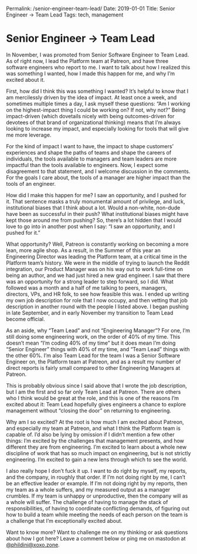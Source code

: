 Permalink: /senior-engineer-team-lead/
Date: 2019-01-01
Title: Senior Engineer -> Team Lead
Tags: tech, management

# Senior Engineer -> Team Lead

In November, I was promoted from Senior Software Engineer to Team Lead. As of right now, I lead the Platform team at Patreon, and have three software engineers who report to me. I want to talk about how I realized this was something I wanted, how I made this happen for me, and why I’m excited about it. 

First, how did I think this was something I wanted? It’s helpful to know that I am mercilessly driven by the idea of impact. At least once a week, and sometimes multiple times a day, I ask myself these questions: “Am I working on the highest-impact thing I could be working on? If not, why not?” Being impact-driven (which dovetails nicely with being outcomes-driven for devotees of that brand of organizational thinking) means that I’m always looking to increase my impact, and especially looking for tools that will give me more leverage.

For the kind of impact I want to have, the impact to shape customers’ experiences and shape the paths of teams and shape the careers of individuals, the tools available to managers and team leaders are more impactful than the tools available to engineers. Now, I expect some disagreement to that statement, and I welcome discussion in the comments. For the goals I care about, the tools of a manager are higher impact than the tools of an engineer.

How did I make this happen for me? I saw an opportunity, and I pushed for it. That sentence masks a truly monumental amount of privilege, and luck, institutional biases that I think about a lot. Would a non-white, non-dude have been as successful in their push? What institutional biases might have kept those around me from pushing? So, there’s a lot hidden that I would love to go into in another post when I say: “I saw an opportunity, and I pushed for it.”

What opportunity? Well, Patreon is constantly working on becoming a more lean, more agile shop. As a result, in the Summer of this year an Engineering Director was leading the Platform team, at a critical time in the Platform team’s history. We were in the middle of trying to launch the Reddit integration, our Product Manager was on his way out to work full-time on being an author, and we had just hired a new grad engineer. I saw that there was an opportunity for a strong leader to step forward, so I did. What followed was a month and a half of me talking to peers, managers, directors, VPs, and HR folk, to see how feasible this was. I ended up writing my own job description for role that I now occupy, and then vetting that job description in another round with the people I listed above. I began pushing in late September, and in early November my transition to Team Lead become official.

As an aside, why “Team Lead” and not “Engineering Manager”? For one, I’m still doing some engineering work, on the order of 40% of my time. This doesn’t mean “I’m coding 40% of my time” but it does mean I’m doing “Senior Engineer” things with 40% of my time, and “Team Lead” things with the other 60%. I’m also Team Lead for the team I was a Senior Software Engineer on, the Platform team at Patreon, and as a result my number of direct reports is fairly small compared to other Engineering Managers at Patreon.

This is probably obvious since I said above that I wrote the job description, but I am the first and so far only Team Lead at Patreon. There are others who I think would be great at the role, and this is one of the reasons I’m excited about it: Team Lead hopefully gives engineers a chance to explore management without “closing the door” on returning to engineering.

Why am I so excited? At the root is how much I am excited about Patreon, and especially my team at Patreon, and what I think the Platform team is capable of. I’d also be lying by omission if I didn’t mention a few other things: I’m excited by the challenges that management presents, and how different they are from engineering. I’m excited to learn about a whole new discipline of work that has so much impact on engineering, but is not strictly engineering. I’m excited to gain a new lens through which to see the world.

I also really hope I don’t fuck it up. I want to do right by myself, my reports, and the company, in roughly that order. If I’m not doing right by me, I can’t be an effective leader or example. If I’m not doing right by my reports, then my team as a whole suffers, and my measured output as a manager crumbles. If my team is unhappy or unproductive, then the company will as a whole will suffer. The challenge of having to manage the stack of responsibilities, of having to coordinate conflicting demands, of figuring out how to build a team while meeting the needs of each person on the team is a challenge that I’m exceptionally excited about.

Want to know more? Want to challenge me on my thinking or ask questions about how I got here? Leave a comment below or ping me on mastodon at [@phildini@xoxo.zone](https://xoxo.zone/@phildini).